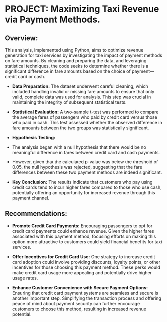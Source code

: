 # PROJECT:  Maximizing Taxi Revenue via Payment Methods.

## Overview:
This analysis, implemented using Python, aims to optimize revenue generation for taxi services by investigating the impact of payment methods on fare amounts. By cleaning and preparing the data, and leveraging statistical techniques, the code seeks to determine whether there is a significant difference in fare amounts based on the choice of payment—credit card or cash.

- **Data Preparation:**
The dataset underwent careful cleaning, which included handling invalid or missing fare amounts to ensure that only valid, complete data was used for analysis. This step was crucial in maintaining the integrity of subsequent statistical tests.

- **Statistical Evaluation:**
A two-sample t-test was performed to compare the average fares of passengers who paid by credit card versus those who paid in cash. This test assessed whether the observed difference in fare amounts between the two groups was statistically significant.

- **Hypothesis Testing:**
- The analysis began with a null hypothesis that there would be no meaningful difference in fares between credit card and cash payments.
- However, given that the calculated p-value was below the threshold of 0.05, the null hypothesis was rejected, suggesting that the fare differences between these two payment methods are indeed significant.

- **Key Conclusion:**
The results indicate that customers who pay using credit cards tend to incur higher fares compared to those who use cash, potentially offering an opportunity for increased revenue through this payment channel.

## Recommendations:
- **Promote Credit Card Payments:**
Encouraging passengers to opt for credit card payments could enhance revenue. Given the higher fares associated with this payment method, focusing efforts on making this option more attractive to customers could yield financial benefits for taxi services.

- **Offer Incentives for Credit Card Use:**
One strategy to increase credit card adoption could involve providing discounts, loyalty points, or other incentives for those choosing this payment method. These perks would make credit card usage more appealing and potentially drive higher usage rates.

- **Enhance Customer Convenience with Secure Payment Options:**
Ensuring that credit card payment systems are seamless and secure is another important step. Simplifying the transaction process and offering peace of mind about payment security can further encourage customers to choose this method, resulting in increased revenue potential.